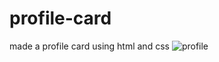 # profile-card
made a profile card using html and css
![profile](https://user-images.githubusercontent.com/115239975/222329475-f5772acf-199f-4630-8630-06bd42a96adf.gif)

